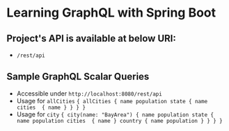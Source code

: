 # Learning GraphQL with Spring Boot
## Project's API is available at below URI:  
- `/rest/api` 

## Sample GraphQL Scalar Queries
- Accessible under `http://localhost:8080/rest/api`
- Usage for `allCities`
`{
  allCities {
    name
    population
    state {
    	name
    	cities 	{
    		name
    	}
    }
  }
}`
- Usage for `city`
`{
  city(name: "BayArea") {
    name
    population
    state {
    	name
    	population
    	cities 	{
    		name
    	}
    	country {
    		name
    		population
    	}
    }
  }
}`
